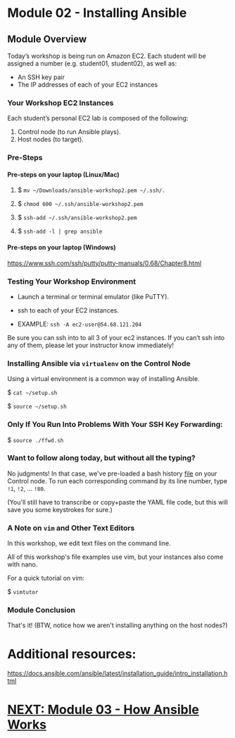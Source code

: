 # Module 02 - Installing Ansible

## Module Overview

Today’s workshop is being run on Amazon EC2.
Each student will be assigned a number (e.g. student01, student02), as well as:

* An SSH key pair
* The IP addresses of each of your EC2 instances

### Your Workshop EC2 Instances

Each student’s personal EC2 lab is composed of the following:

1. Control node (to run Ansible plays).
1. Host nodes (to target).

### Pre-Steps

#### Pre-steps on your laptop (Linux/Mac)

1. $ `mv ~/Downloads/ansible-workshop2.pem ~/.ssh/.`

1. $ `chmod 600 ~/.ssh/ansible-workshop2.pem`

1. $ `ssh-add ~/.ssh/ansible-workshop2.pem`

1. $ `ssh-add -l | grep ansible`


#### Pre-steps on your laptop (Windows)

https://www.ssh.com/ssh/putty/putty-manuals/0.68/Chapter8.html

### Testing Your Workshop Environment

* Launch a terminal or terminal emulator (like PuTTY).

* ssh to each of your EC2 instances.

* EXAMPLE: `ssh -A ec2-user@54.68.121.204`

Be sure you can ssh into to all 3 of your ec2 instances. If you can’t ssh into any of them, please let your instructor know immediately!


### Installing Ansible via `virtualenv` on the Control Node

Using a virtual environment is a common way of installing Ansible.

$ `cat ~/setup.sh`

$ `source ~/setup.sh`

### Only If You Run Into Problems With Your SSH Key Forwarding:

$ `source ./ffwd.sh`

### Want to follow along today, but without all the typing?

No judgments! In that case, we've pre-loaded a bash history [file](../roles/bootstrap/files/bash_history) on your Control node. To run each corresponding command by its line number, type `!1`, `!2`, ... `!80`. 

(You'll still have to transcribe or copy+paste the YAML file code, but this will save you some keystrokes for sure.)
 

### A Note on `vim` and Other Text Editors

In this workshop, we edit text files on the command line.

All of this workshop's file examples use vim, but your instances also come with nano.

For a quick tutorial on vim:

$ `vimtutor`

### Module Conclusion

That's it! (BTW, notice how we aren't installing anything on the host nodes?)

# Additional resources:

https://docs.ansible.com/ansible/latest/installation_guide/intro_installation.html

# [NEXT: Module 03 - How Ansible Works](../Module%2003%20-%20How%20Ansible%20Works)
